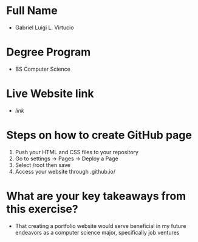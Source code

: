 # Full Name
+ Gabriel Luigi L. Virtucio
# Degree Program
+ BS Computer Science
# Live Website link
+ *link*
# Steps on how to create GitHub page
1. Push your HTML and CSS files to your repository
2. Go to settings -> Pages -> Deploy a Page
3. Select /root then save
4. Access your website through .github.io/
# What are your key takeaways from this exercise?
+ That creating a portfolio website would serve beneficial in my future endeavors as a computer science major, specifically job ventures
